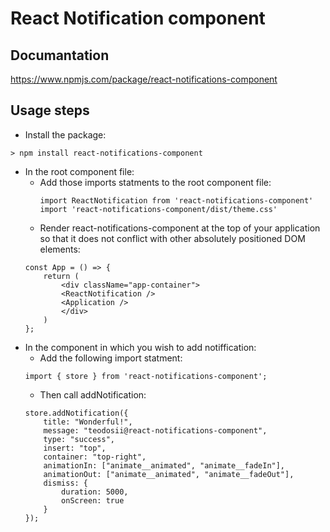 # React Notification component

## Documantation
https://www.npmjs.com/package/react-notifications-component

## Usage steps
- Install the package: 
```
> npm install react-notifications-component
```
- In the root component file:
    - Add those imports statments to the root component file: 
        ```
        import ReactNotification from 'react-notifications-component'
        import 'react-notifications-component/dist/theme.css'
        ```
    - Render react-notifications-component at the top of your application so that it does not conflict with other absolutely positioned DOM elements:
    ```
    const App = () => {
        return (
            <div className="app-container">
            <ReactNotification />
            <Application />
            </div>
        )
    };
    ```
- In the component in which you wish to add notiffication:
    - Add the following import statment:
    ```
    import { store } from 'react-notifications-component';
    ```
    - Then call addNotification:
    ```
    store.addNotification({
        title: "Wonderful!",
        message: "teodosii@react-notifications-component",
        type: "success",
        insert: "top",
        container: "top-right",
        animationIn: ["animate__animated", "animate__fadeIn"],
        animationOut: ["animate__animated", "animate__fadeOut"],
        dismiss: {
            duration: 5000,
            onScreen: true
        }
    });
    ```
